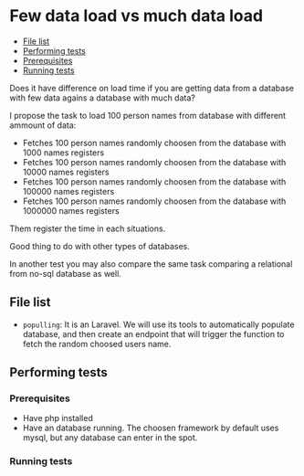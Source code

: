 # Few data load vs much data load

* [File list](#file_list)
* [Performing tests](#Performing_tests)
* [Prerequisites](#Prerequisites)
* [Running tests](#Running_tests)


Does it have difference on load time if you are getting data from a database with few data agains a database with much data?

I propose the task to load 100 person names from database with different ammount of data:
* Fetches 100 person names randomly choosen from the database with 1000 names registers
* Fetches 100 person names randomly choosen from the database with 10000 names registers
* Fetches 100 person names randomly choosen from the database with 100000 names registers
* Fetches 100 person names randomly choosen from the database with 1000000 names registers

Them register the time in each situations.

Good thing to do with other types of databases.

In another test you may also compare the same task comparing a relational from no-sql database as well.


## File list

* `populling`: It is an Laravel. We will use its tools to automatically populate database, and then create an endpoint that will trigger the function to fetch the random choosed users name.

## Performing tests

### Prerequisites

* Have php installed
* Have an database running. The choosen framework by default uses mysql, but any database can enter in the spot.

### Running tests


